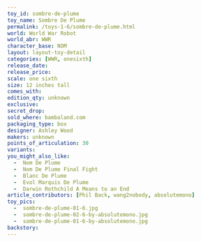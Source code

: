```yaml
---
toy_id: sombre-de-plume
toy_name: Sombre De Plume
permalink: /toys-1-6/sombre-de-plume.html
world: World War Robot
world_abr: WWR
character_base: NOM
layout: layout-toy-detail
categories: [WWR, onesixth]
release_date: 
release_price: 
scale: one sixth
size: 12 inches tall
comes_with: 
edition_qty: unknown
exclusive:
secret_drop:
sold_where: bambaland.com
packaging_type: box
designer: Ashley Wood
makers: unknown
points_of_articulation: 30
variants: 
you_might_also_like:
  -  Nom De Plume
  -  Nom De Plume Final Fight
  -  Blanc De Plume
  -  Evol Marquis De Plume
  -  Darwin Rothchild A Means to an End
article_contributors: [Phil Back, wang2nobody, absolutemono]
toy_pics:
  -  sombre-de-plume-01-6.jpg
  -  sombre-de-plume-02-6-by-absolutemono.jpg
  -  sombre-de-plume-01-6-by-absolutemono.jpg
backstory:
---
```

